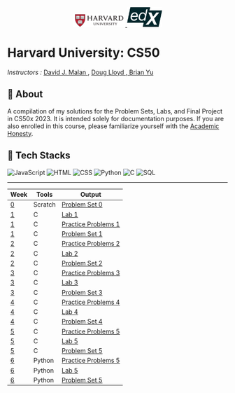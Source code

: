 <div align="center">
  <a href="https://www.jetbrains.com/pycharm/" target="_blank" rel="noreferrer">
    <img src="images/harvard.png" alt="Harvard University Logo" width="120"/>
  </a>
  <a href="https://jupyter.org/" target="_blank" rel="noreferrer">
    <img src="images/edx.png" alt="Edx Logo" width="80"/>
  </a>
</div>

<h1 ">Harvard University: CS50</h1>
<p>
<p ><em>Instructors :</em> <a href="https://www.edx.org/bio/david-j-malan"> David J. Malan  </a> , <a href="https://www.edx.org/bio/doug-lloyd"> Doug Lloyd  </a> ,<a href="https://www.edx.org/bio/brian-yu"> Brian Yu </a><p>
<h2>🧾 About </h2>
<p> A compilation of my solutions for the Problem Sets, Labs, and Final Project in CS50x 2023. It is intended solely for documentation purposes. If you are also enrolled in this course, please familiarize yourself with the <a href="https://cs50.harvard.edu/x/2023/honesty/#policy">Academic Honesty</a>.  </p>

<h2>🦾 Tech Stacks </h2>

<p>
  <img src="https://upload.wikimedia.org/wikipedia/commons/6/6a/JavaScript-logo.png" alt="JavaScript" width="25">
  <img src="https://upload.wikimedia.org/wikipedia/commons/6/61/HTML5_logo_and_wordmark.svg" alt="HTML" width="25">
  <img src="https://upload.wikimedia.org/wikipedia/commons/d/d5/CSS3_logo_and_wordmark.svg" alt="CSS" width="25">
  <img src="https://upload.wikimedia.org/wikipedia/commons/c/c3/Python-logo-notext.svg" alt="Python" width="25">
  <img src="https://upload.wikimedia.org/wikipedia/commons/1/19/C_Logo.png" alt="C" width="25">
    <img src="https://upload.wikimedia.org/wikipedia/commons/8/87/Sql_data_base_with_logo.png" alt="SQL" width="25">
</p>

---

| Week | Tools     | Output   |
| ---- | ---------- | ------- |
| [0](https://github.com/remarkeyable/Harvard-University-CS50/tree/main/Week%200%20-%20Scratch)    |Scratch |[Problem Set 0](https://github.com/remarkeyable/Harvard-University-CS50/tree/main/Week%200%20-%20Scratch)     |
| [1](https://github.com/remarkeyable/Harvard-University-CS50/tree/main/Week%201%20-%20C)    | C | [Lab 1 ](https://github.com/remarkeyable/Harvard-University-CS50/tree/main/Week%201%20-%20C)  |
| [1](https://github.com/remarkeyable/Harvard-University-CS50/tree/main/Week%201%20-%20C)    | C | [Practice Problems 1 ](https://github.com/remarkeyable/Harvard-University-CS50/tree/main/Week%201%20-%20C/Practice%20Problems)  |
| [1](https://github.com/remarkeyable/Harvard-University-CS50/tree/main/Week%201%20-%20C)    | C | [Problem Set 1 ](https://github.com/remarkeyable/Harvard-University-CS50/tree/main/Week%201%20-%20C)  |
| [2](https://github.com/remarkeyable/Harvard-University-CS50/tree/main/Week%202%20-%20Array)    | C | [Practice Problems 2](https://github.com/remarkeyable/Harvard-University-CS50/tree/main/Week%202%20-%20Array/Practice%20Problems)  |
| [2](https://github.com/remarkeyable/Harvard-University-CS50/tree/main/Week%202%20-%20Array)    | C | [Lab 2](https://github.com/remarkeyable/Harvard-University-CS50/tree/main/Week%202%20-%20Array)  |
| [2](https://github.com/remarkeyable/Harvard-University-CS50/tree/main/Week%202%20-%20Array)    | C | [Problem Set 2](https://github.com/remarkeyable/Harvard-University-CS50/tree/main/Week%202%20-%20Array)  |
| [3](https://github.com/remarkeyable/Harvard-University-CS50/tree/main/Week%203%20-%20Algorithms)    | C | [Practice Problems 3](https://github.com/remarkeyable/Harvard-University-CS50/tree/main/Week%203%20-%20Algorithms/Practice%20problems)  |
| [3](https://github.com/remarkeyable/Harvard-University-CS50/tree/main/Week%203%20-%20Algorithms)    | C | [Lab 3](https://github.com/remarkeyable/Harvard-University-CS50/tree/main/Week%203%20-%20Algorithms/Lab%203)  |
| [3](https://github.com/remarkeyable/Harvard-University-CS50/tree/main/Week%203%20-%20Algorithms)    | C | [Problem Set 3](https://github.com/remarkeyable/Harvard-University-CS50/tree/main/Week%203%20-%20Algorithms)  |
| [4](https://github.com/remarkeyable/Harvard-University-CS50/tree/main/Week%204%20-%20Memory)    | C | [Practice Problems 4](https://github.com/remarkeyable/Harvard-University-CS50/tree/main/Week%204%20-%20Memory/Practice%20Problems%204)  |
| [4](https://github.com/remarkeyable/Harvard-University-CS50/tree/main/Week%204%20-%20Memory)    | C | [Lab 4](https://github.com/remarkeyable/Harvard-University-CS50/tree/main/Week%204%20-%20Memory)  |
| [4](https://github.com/remarkeyable/Harvard-University-CS50/tree/main/Week%204%20-%20Memory)    | C | [Problem Set 4](https://github.com/remarkeyable/Harvard-University-CS50/tree/main/Week%204%20-%20Memory)  |
| [5](https://github.com/remarkeyable/Harvard-University-CS50/tree/main/Week%205%20-%20Data%20Structures)    | C | [Practice Problems 5](https://github.com/remarkeyable/Harvard-University-CS50/tree/main/Week%205%20-%20Data%20Structures/Practice%20Problems%205)  |
| [5](https://github.com/remarkeyable/Harvard-University-CS50/tree/main/Week%205%20-%20Data%20Structures)    | C | [Lab 5](https://github.com/remarkeyable/Harvard-University-CS50/tree/main/Week%205%20-%20Data%20Structures)  |
| [5](https://github.com/remarkeyable/Harvard-University-CS50/tree/main/Week%205%20-%20Data%20Structures)  | C | [Problem Set 5](https://github.com/remarkeyable/Harvard-University-CS50/tree/main/Week%205%20-%20Data%20Structures)  |
| [6](https://github.com/remarkeyable/Harvard-University-CS50/tree/main/Week%206%20-%20Python)    | Python | [Practice Problems 5](https://github.com/remarkeyable/Harvard-University-CS50/tree/main/Week%205%20-%20Data%20Structures/Practice%20Problems%205)  |
| [6](https://github.com/remarkeyable/Harvard-University-CS50/tree/main/Week%206%20-%20Python)    | Python | [Lab 5](https://github.com/remarkeyable/Harvard-University-CS50/tree/main/Week%205%20-%20Data%20Structures)  |
| [6](https://github.com/remarkeyable/Harvard-University-CS50/tree/main/Week%206%20-%20Python)  | Python | [Problem Set 5](https://github.com/remarkeyable/Harvard-University-CS50/tree/main/Week%205%20-%20Data%20Structures)  |







